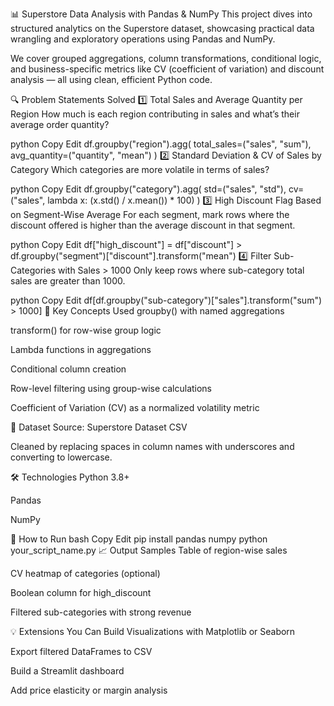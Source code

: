 📊 Superstore Data Analysis with Pandas & NumPy
This project dives into structured analytics on the Superstore dataset, showcasing practical data wrangling and exploratory operations using Pandas and NumPy.

We cover grouped aggregations, column transformations, conditional logic, and business-specific metrics like CV (coefficient of variation) and discount analysis — all using clean, efficient Python code.

🔍 Problem Statements Solved
1️⃣ Total Sales and Average Quantity per Region
How much is each region contributing in sales and what’s their average order quantity?

python
Copy
Edit
df.groupby("region").agg(
    total_sales=("sales", "sum"),
    avg_quantity=("quantity", "mean")
)
2️⃣ Standard Deviation & CV of Sales by Category
Which categories are more volatile in terms of sales?

python
Copy
Edit
df.groupby("category").agg(
    std=("sales", "std"),
    cv=("sales", lambda x: (x.std() / x.mean()) * 100)
)
3️⃣ High Discount Flag Based on Segment-Wise Average
For each segment, mark rows where the discount offered is higher than the average discount in that segment.

python
Copy
Edit
df["high_discount"] = df["discount"] > df.groupby("segment")["discount"].transform("mean")
4️⃣ Filter Sub-Categories with Sales > 1000
Only keep rows where sub-category total sales are greater than 1000.

python
Copy
Edit
df[df.groupby("sub-category")["sales"].transform("sum") > 1000]
🧠 Key Concepts Used
groupby() with named aggregations

transform() for row-wise group logic

Lambda functions in aggregations

Conditional column creation

Row-level filtering using group-wise calculations

Coefficient of Variation (CV) as a normalized volatility metric

📁 Dataset
Source: Superstore Dataset CSV

Cleaned by replacing spaces in column names with underscores and converting to lowercase.

🛠️ Technologies
Python 3.8+

Pandas

NumPy

🚀 How to Run
bash
Copy
Edit
pip install pandas numpy
python your_script_name.py
📈 Output Samples
Table of region-wise sales

CV heatmap of categories (optional)

Boolean column for high_discount

Filtered sub-categories with strong revenue

💡 Extensions You Can Build
Visualizations with Matplotlib or Seaborn

Export filtered DataFrames to CSV

Build a Streamlit dashboard

Add price elasticity or margin analysis
